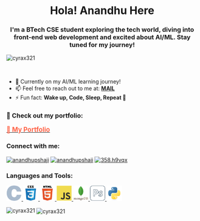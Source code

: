 <h1 align="center">Hola! Anandhu Here</h1>
<h3 align="center">I'm a BTech CSE student exploring the tech world, diving into front-end web development and excited about AI/ML. Stay tuned for my journey!</h3>

<p align="left"> <img src="https://komarev.com/ghpvc/?username=cyrax321&label=Profile%20views&color=0e75b6&style=flat" alt="cyrax321" /> </p>

<p align="left"> <a href="https://img.shields.io/twitter/follow/?logo=twitter&style=for-the-badge" target="blank"><img src="https://img.shields.io/twitter/follow/?logo=twitter&style=for-the-badge" alt="" /></a> </p>

- 🌱 Currently on my AI/ML learning journey!  
- 📫 Feel free to reach out to me at: **[MAIL](mailto:reach.anandhu.me@gmail.com)**  
- ⚡ Fun fact: **Wake up, Code, Sleep, Repeat 🔄**

<h3 align="left">🌟 Check out my portfolio:</h3>
<p align="left">
  <a href="https://vyifolinhk46uf6l.vercel.app/" target="blank">
    <strong style="color: #FF6347; font-size: 1.2em;">🚀 My Portfolio</strong>
  </a>
</p>

<h3 align="left">Connect with me:</h3>
<p align="left">
  <a href="https://linkedin.com/in/anandhupshaji" target="blank"><img align="center" src="https://raw.githubusercontent.com/rahuldkjain/github-profile-readme-generator/master/src/images/icons/Social/linked-in-alt.svg" alt="anandhupshaji" height="30" width="40" /></a>
  <a href="https://fb.com/anandhupshaji" target="blank"><img align="center" src="https://raw.githubusercontent.com/rahuldkjain/github-profile-readme-generator/master/src/images/icons/Social/facebook.svg" alt="anandhupshaji" height="30" width="40" /></a>
  <a href="https://instagram.com/358.h9vqx" target="blank"><img align="center" src="https://raw.githubusercontent.com/rahuldkjain/github-profile-readme-generator/master/src/images/icons/Social/instagram.svg" alt="358.h9vqx" height="30" width="40" /></a>
</p>

<h3 align="left">Languages and Tools:</h3>
<p align="left"> 
  <a href="https://www.cprogramming.com/" target="_blank" rel="noreferrer"> <img src="https://raw.githubusercontent.com/devicons/devicon/master/icons/c/c-original.svg" alt="c" width="40" height="40"/> </a> 
  <a href="https://www.w3schools.com/css/" target="_blank" rel="noreferrer"> <img src="https://raw.githubusercontent.com/devicons/devicon/master/icons/css3/css3-original-wordmark.svg" alt="css3" width="40" height="40"/> </a> 
  <a href="https://www.w3.org/html/" target="_blank" rel="noreferrer"> <img src="https://raw.githubusercontent.com/devicons/devicon/master/icons/html5/html5-original-wordmark.svg" alt="html5" width="40" height="40"/> </a> 
  <a href="https://developer.mozilla.org/en-US/docs/Web/JavaScript" target="_blank" rel="noreferrer"> <img src="https://raw.githubusercontent.com/devicons/devicon/master/icons/javascript/javascript-original.svg" alt="javascript" width="40" height="40"/> </a> 
  <a href="https://www.mongodb.com/" target="_blank" rel="noreferrer"> <img src="https://raw.githubusercontent.com/devicons/devicon/master/icons/mongodb/mongodb-original-wordmark.svg" alt="mongodb" width="40" height="40"/> </a> 
  <a href="https://www.photoshop.com/en" target="_blank" rel="noreferrer"> <img src="https://raw.githubusercontent.com/devicons/devicon/master/icons/photoshop/photoshop-line.svg" alt="photoshop" width="40" height="40"/> </a> 
  <a href="https://www.python.org" target="_blank" rel="noreferrer"> <img src="https://raw.githubusercontent.com/devicons/devicon/master/icons/python/python-original.svg" alt="python" width="40" height="40"/> </a>
</p>

<p><img align="left" src="https://github-readme-stats.vercel.app/api/top-langs?username=cyrax321&show_icons=true&locale=en&layout=compact" alt="cyrax321" /></p>

<p>&nbsp;<img align="center" src="https://github-readme-stats.vercel.app/api?username=cyrax321&show_icons=true&locale=en" alt="cyrax321" /></p>
